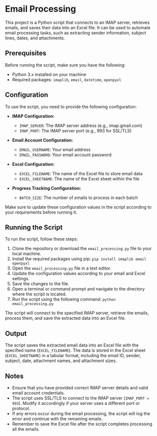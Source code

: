 # Email Processing

This project is a Python script that connects to an IMAP server, retrieves emails, and saves their data into an Excel file. It can be used to automate email processing tasks, such as extracting sender information, subject lines, dates, and attachments.

## Prerequisites

Before running the script, make sure you have the following:

- Python 3.x installed on your machine
- Required packages: `imaplib`, `email`, `datetime`, `openpyxl`

## Configuration

To use the script, you need to provide the following configuration:

- **IMAP Configuration:**
  - `IMAP_SERVER`: The IMAP server address (e.g., imap.gmail.com)
  - `IMAP_PORT`: The IMAP server port (e.g., 993 for SSL/TLS)

- **Email Account Configuration:**
  - `EMAIL_USERNAME`: Your email address
  - `EMAIL_PASSWORD`: Your email account password

- **Excel Configuration:**
  - `EXCEL_FILENAME`: The name of the Excel file to store email data
  - `EXCEL_SHEETNAME`: The name of the Excel sheet within the file

- **Progress Tracking Configuration:**
  - `BATCH_SIZE`: The number of emails to process in each batch

Make sure to update these configuration values in the script according to your requirements before running it.

## Running the Script

To run the script, follow these steps:

1. Clone the repository or download the `email_processing.py` file to your local machine.
2. Install the required packages using pip: `pip install imaplib email openpyxl`
3. Open the `email_processing.py` file in a text editor.
4. Update the configuration values according to your email and Excel settings.
5. Save the changes to the file.
6. Open a terminal or command prompt and navigate to the directory where the script is located.
7. Run the script using the following command: `python email_processing.py`

The script will connect to the specified IMAP server, retrieve the emails, process them, and save the extracted data into an Excel file.

## Output

The script saves the extracted email data into an Excel file with the specified name (`EXCEL_FILENAME`). The data is stored in the Excel sheet (`EXCEL_SHEETNAME`) in a tabular format, including the email ID, sender, subject, date, attachment names, and attachment sizes.

## Notes

- Ensure that you have provided correct IMAP server details and valid email account credentials.
- The script uses SSL/TLS to connect to the IMAP server (`IMAP_PORT = 993`). Modify it accordingly if your server uses a different port or protocol.
- If any errors occur during the email processing, the script will log the error and continue with the remaining emails.
- Remember to save the Excel file after the script completes processing all the emails.
